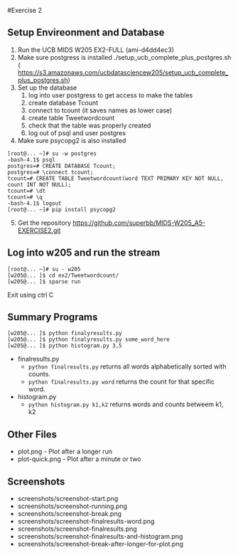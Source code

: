 #Exercise 2
## Setup Envireonment and Database
1. Run the UCB MIDS W205 EX2-FULL (ami-d4dd4ec3)
2. Make sure postgress is installed
./setup_ucb_complete_plus_postgres.sh
( https://s3.amazonaws.com/ucbdatasciencew205/setup_ucb_complete_plus_postgres.sh)
3. Set up the database
    1. log into user postgress to get access to make the tables
    2. create database Tcount
    3. connect to tcount (it saves names as lower case)
    4. create table Tweetwordcount
    5. check that the table was properly created
    6. log out of psql and user postgres
4. Make sure psycopg2 is also installed

```
[root@... ~]# su -w postgres
-bash-4.1$ psql
postgres=# CREATE DATABASE Tcount;
postgres=# \connect tcount;
tcount=# CREATE TABLE Tweetwordcount(word TEXT PRIMARY KEY NOT NULL, count INT NOT NULL);
tcount=# \dt
tcount=# \q
-bash-4.1$ logout
[root@... ~]# pip install psycopg2
```

5. Get the repository
https://github.com/superbb/MIDS-W205_A5-EXERCISE2.git

## Log into w205 and run the stream
```
[root@... ~]# su - w205
[w205@... ]$ cd ex2/Tweetwordcount/
[w205@... ]$ sparse run
```
Exit using ctrl C

## Summary Programs
```
[w205@... ]$ python finalyresults.py
[w205@... ]$ python finalyresults.py some_word_here
[w205@... ]$ python histogram.py 3,5
```
* finalresults.py
  * `python finalresults.py` returns all words alphabetically sorted with counts. 
  * `python finalresults.py word` returns the count for that specific word.
* histogram.py
  * `python histogram.py k1,k2` returns words and counts betweem k1, k2

## Other Files
* plot.png - Plot after a longer run
* plot-quick.png - Plot after a minute or two

## Screenshots
* screenshots/screenshot-start.png
* screenshots/screenshot-running.png
* screenshots/screenshot-break.png
* screenshots/screenshot-finalresults-word.png
* screenshots/screenshot-finalresults.png
* screenshots/screenshot-finalresults-and-histogram.png
* screenshots/screenshot-break-after-longer-for-plot.png  

